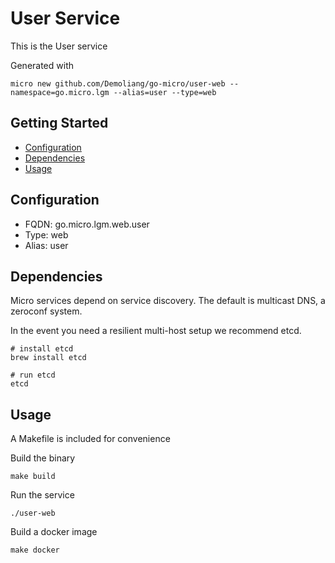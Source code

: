 # User Service

This is the User service

Generated with

```
micro new github.com/Demoliang/go-micro/user-web --namespace=go.micro.lgm --alias=user --type=web
```

## Getting Started

- [Configuration](#configuration)
- [Dependencies](#dependencies)
- [Usage](#usage)

## Configuration

- FQDN: go.micro.lgm.web.user
- Type: web
- Alias: user

## Dependencies

Micro services depend on service discovery. The default is multicast DNS, a zeroconf system.

In the event you need a resilient multi-host setup we recommend etcd.

```
# install etcd
brew install etcd

# run etcd
etcd
```

## Usage

A Makefile is included for convenience

Build the binary

```
make build
```

Run the service
```
./user-web
```

Build a docker image
```
make docker
```